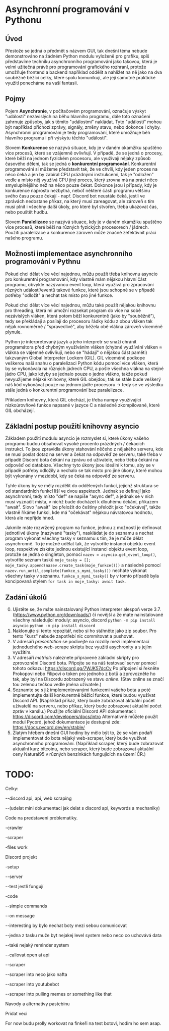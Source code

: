 # Asynchronní programování v Pythonu

## Úvod
Přestože se jedná o předmět s názvem GUI, tak dnešní téma nebude demonstrováno na žádném Python modulu vyloženě pro grafiku, spíš představíme techniku asynchronního programování jako takovou, která je velmi užitečná právě pro programování grafického rozhraní, protože umožňuje frontend a backend například oddělit a nahlížet na ně jako na dva souběžně běžící celky, které spolu komunikují, ale její samotné praktické využití ponecháme na vaší fantasii.

## Pojmy
Pojem **Asynchronie**, v počítačovém programování, označuje výskyt "událostí" nezávislých na běhu hlavního programu, dále toto označení zahrnuje způsoby, jak s těmito "událostmi" nakládat. Tyto "události" mohou být například příchozí zprávy, signály, změny stavu, nebo dokonce i chyby. Asynchronní programování je tedy programování, které umožňuje běh hlavního programu i při výskytu těchto "událostí".

Slovem **Konkurence** se nazývá situace, kdy je v daném okamžiku spuštěno více procesů, které se vzájemně ovlivňují. V případě, že se jedná o procesy, které běží na jednom fyzickém procesoru, ale využívají nějaký způsob časového dělení, tak se jedná o **konkurentní programování**. Konkurentní programování si můžeme představit tak, že ve chvíli, kdy jeden proces na něco čeká a jen by zabíral CPU prázdnými instrukcemi, tak je "odložen" vedle a místo něj využívá CPU jiný proces, který zrovna má na práci něco smysluplnějšího než na něco pouze čekat. Dokonce jsou i případy, kdy je konkurence naprosto nezbytná, neboť některé části programu většinu svého času pouze čekají - např. Discord bot neustále čeká, jestli ve zprávách nedostane příkaz, na který musí zareagovat, ale zároveň s tím musí plnit i všechny další úkoly, pro které byl stvořen, třeba ukazovat čas, nebo pouštět hudbu.

Slovem **Paralelizace** se nazývá situace, kdy je v daném okamžiku spuštěno více procesů, které běží na různých fyzických procesorech / jádrech. Použití paralelizace a konkurence zároveň může značně zefektivnit práci našeho programu.

## Možnosti implementace asynchronního programování v Pythnu
Pokud chci dělat více věcí najednou, můžu použít třeba knihovnu asyncio pro konkurentní programování, kdy vlastně mám nějakou hlavní část programu, obvykle nazývanou event loop, která využivá pro zpracování různých událostí/eventů takové funkce, které jsou schopné se v případě potřeby "odložit" a nechat tak místo pro jiné funkce. 

Pokud chci dělat více věcí najednou, můžu také použít nějakou knihovnu pro threading, která mi umožní rozsekat program do více na sobě nezávislých vláken, která potom běží konkurentně (jako by "souběžně"), tedy se překládají a posílají do procesoru řádky kódu z obou vláken tak nějak rovnoměrně / "spravedlivě", aby běžela obě vlákna zároveň víceméně plynule. 

Python je interpretovaný jazyk a jeho interpretr se snaží chránit programátora před chybným využíváním vláken (chybné využívání vláken ≈ vlákna se vájemně ovlivňují, nebo se "hádají" o nějakou část paměti) takzvaným Global Interpreter Lockem (GIL). GIL víceméně podkope veškerou naši snahu o paralelizaci Python kódu pomocí více vláken, která by se vykonávala na různých jádrech CPU, a pošle všechna vlákna na stejné jádro CPU, jako kdyby se jednalo pouze o jedno vlákno, takže pokud nevyužijeme nějaké knihovny, které GIL obejdou, tak se stále bude veškerý náš kód vykonávat pouze na jednom jádře procesoru -> tedy se ve výsledku stále jedná o konkurentní programování bez paralelizace.

Příkladem knihovny, která GIL obchází, je třeba numpy využívající nízkoúrovňové funkce napsané v jazyce C a následně zkompilované, které GIL obcházejí.

## Základní postup použití knihovny asyncio
Základem použití modulu asyncio je rozmyslet si, které úkony vašeho programu budou obsahovat vysoké procento prázdných / čekacích instrukcí. To jsou zpravidla úkony stahování něčeho z nějakého serveru, kde se musí poslat dotaz na server a čekat na odpověď ze serveru, také třeba v případě Discord bota čekání na zprávu od uživatele, nebo třeba čekání na odpověď od databáze. Všechny tyto úkony jsou ideální k tomu, aby se v případě potřeby odložily a nechalo se tak místo pro jiné úkony, které mohou být vykonány v mezidobí, kdy se čeká na odpověď ze serveru.

Tyhle úkony by se měly rozdělit do oddělených funkcí, jejichž struktura se od standardních funkcí liší ve dvou aspektech. Jednak se definují jako asynchronní, tedy místo "def" se napíše "async def", a jednak se v nich musí vyznačit místa, v nichž bude docházet k dlouhému čekání, příkazem "await". Slovo "await" lze přeložit do češtiny přeložit jako "očekávej", takže vlastně říkáme funkci, kde má "očekávat" nějakou návratovou hodnotu, která ale nepřijde hned.

Jakmile máte rozvržený program na funkce, jednou z možností je definovat jednotlivé úkony (nazývané "tasky"), naskládat je do seznamu a nechat program vykonat všechny tasky v seznamu s tím, že je může dělat asynchronně. To je možné udělat tak, že vytvoříte instanci objektu event loop, respektive získáte jedinou existující instanci objektu event loop, protože se jedná o singleton, pomocí `nazev = asyncio.get_event_loop()`, vytvoříte seznam tasků `moje_tasky = []; moje_tasky.append(nazev.create_task(moje_funkce()))` a následně pomocí `nazev.run_until_complete(funkce_s_mymi_tasky())` necháte vykonat všechny tasky v seznamu. `funkce_s_mymi_tasky()` by v tomto případě byla koncipovaná stylem `for task in moje_tasky: await task`.

## Zadání úkolů
0. Ujistěte se, že máte nainstalovaný Python interpreter alespoň verze 3.7. (https://www.python.org/downloads/) či novější a že máte nainstalované všechny následující moduly: asyncio, discord
`python -m pip install asyncio`
`python -m pip install discord`
1. Naklonujte si tento repozitář, nebo si ho stáhněte jako zip soubor. Pro tento "kurz" nebude zapotřebí nic commitovat a pushovat.
2. V adresáři *presentation* se podívejte na rozdíly mezi implementací jednoduchého web-scrape skriptu bez využití asychronity a s jejím využitím.
3. V adresáři *metrials* naleznete připravené základní skripty pro zprovoznění Discord bota. Připojte se na náš testovací server pomocí tohoto odkazu:  https://discord.gg/7WJK57dcCv  Po připojení si řekněte Prokopovi nebo Filipovi o token pro jednoho z botů a zprovozněte ho tak, aby byl na Discordu zobrazený ve stavu *online*. (Stav online se značí tou zelenou tečkou vedle jména uživatele.)
4. Seznamte se s již implementovanými funkcemi vašeho bota a poté implementujte další konkurentně běžící funkce, které budou využívat Discord API. (Například příkaz, který bude zobrazovat aktuální počet uživatelů na serveru, nebo příkaz, který bude zobrazovat aktuální počet zpráv v kanálu.) Použijte oficiální Discord API dokumentaci: https://discord.com/developers/docs/intro Alternativně můžete použít modul Pycord, jehož dokumentace je dostupná zde: https://docs.pycord.dev/en/stable/ 
5. Zlatým hřebem dnešní GUI hodiny by mělo být to, že se vám podaří implementovat do bota nějaký web-scraper, který bude využívat asynchronního programování. (Například scraper, který bude zobrazovat aktuální kurz bitcoinu, nebo scraper, který bude zobrazovat aktuální ceny Natural95 v různých benzínkách fungujících na území ČR.)


# TODO:
Celky:

--discord api, api, web scraping

--(udelat mini dokumentaci jak delat s discord api, keywords a mechaniky)

Code na predstaveni problematiky.

-crawler

-scraper

-files work

Discord projekt

-setup 

--server

--test jestli fungují

-code

--simple commands

--on message

--interesting by bylo nechat boty mezi sebou comunicovat

--jedna z tasku muže byt nejakej level system nebo neco co uchovává data

--také nejaký reminder system

--callovat open ai api 

--scraper

--scraper into neco jako nafta

--scraper into youtubebot

--scraper into pulling memes or something like that

Navody a alternativy pastebinu

Pridat veci

For now budu prolly workovat na finkeři na test botovi, hodim ho sem asap.




